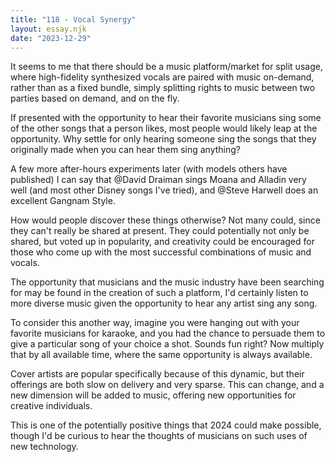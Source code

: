 ```yaml
---
title: "118 - Vocal Synergy"
layout: essay.njk
date: "2023-12-29"
---
```


It seems to me that there should be a music platform/market for split usage, where high-fidelity synthesized vocals are paired with music on-demand, rather than as a fixed bundle, simply splitting rights to music between two parties based on demand, and on the fly.

If presented with the opportunity to hear their favorite musicians sing some of the other songs that a person likes, most people would likely leap at the opportunity. Why settle for only hearing someone sing the songs that they originally made when you can hear them sing anything?

A few more after-hours experiments later (with models others have published) I can say that @David Draiman sings Moana and Alladin very well (and most other Disney songs I've tried), and @Steve Harwell does an excellent Gangnam Style.

How would people discover these things otherwise? Not many could, since they can't really be shared at present. They could potentially not only be shared, but voted up in popularity, and creativity could be encouraged for those who come up with the most successful combinations of music and vocals.

The opportunity that musicians and the music industry have been searching for may be found in the creation of such a platform, I'd certainly listen to more diverse music given the opportunity to hear any artist sing any song.

To consider this another way, imagine you were hanging out with your favorite musicians for karaoke, and you had the chance to persuade them to give a particular song of your choice a shot. Sounds fun right? Now multiply that by all available time, where the same opportunity is always available.

Cover artists are popular specifically because of this dynamic, but their offerings are both slow on delivery and very sparse. This can change, and a new dimension will be added to music, offering new opportunities for creative individuals.

This is one of the potentially positive things that 2024 could make possible, though I'd be curious to hear the thoughts of musicians on such uses of new technology.
